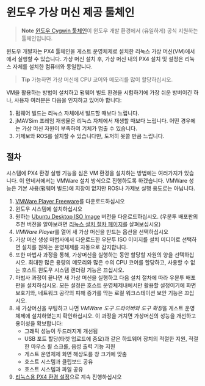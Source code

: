 # 윈도우 가상 머신 제공 툴체인

> **Note** [윈도우 Cygwin 툴체인](../setup/dev_env_windows_cygwin.md)이 윈도우 개발 환경에서 (유일하게) 공식 지원하는 툴체인입니다.

윈도우 개발자는 PX4 툴체인을 게스트 운영체제로 설치한 리눅스 가상 머신(VM)에서에서 실행할 수 있습니다. 가상 머신 설치 후, 가상 머신 내의 PX4 설치 및 설정은 리눅스 자체를 설치한 컴퓨터와 동일합니다.

> **Tip** 가능하면 가상 머신에 CPU 코어와 메모리를 많이 할당하십시오.

VM을 활용하는 방법이 설치하고 펌웨어 빌드 환경을 시험하기에 가장 쉬운 방버이긴 하나, 사용자 여러분은 다음을 인지하고 있어야 합니다:

1. 펌웨어 빌드는 리눅스 자체에서 빌드할 때보다 느립니다.
2. jMAVSim 프레임 재생율은 리눅스 자체에서 재생할 때보다 느립니다. 어떤 경우에는 가상 머신 자원이 부족하여 기체가 멈출 수 있습니다.
3. 가제보와 ROS를 설치할 수 있습니다만, 도저히 못쓸 만큼 느립니다.

## 절차

시스템에 PX4 환경 실행 기능을 심은 VM 환경을 설치하는 방법에는 여러가지가 있습니다. 이 안네서에서는 VMWare 설치 방식으로 진행하도록 하겠습니다. VMWare 성능은 기본 사용(펌웨어 빌드)에 지장이 없지만 ROS나 가제보 실행 용도로는 아닙니다.

1. [VMWare Player Freeware](https://www.vmware.com/products/workstation-player/workstation-player-evaluation.html)를 다운로드하십시오
2. 윈도우 시스템에 설치하십시오
3. 원하는 [Ubuntu Desktop ISO Image](https://www.ubuntu.com/download/desktop) 버전을 다운로드하십시오. (우분투 배포판의 추천 버전을 알아보려면 [리눅스 설치 절차 페이지](../setup/dev_env_linux.md)를 살펴보십시오)
4. *VMWare Player*를 열어 새 가상 머신을 만드는 옵션을 선택하십시오 
5. 가상 머신 생성 마법사에서 다운로드한 우분투 ISO 이미지를 설치 미디어로 선택하면 설치를 원하는 운영체제를 자동으로 감지합니다.
6. 또한 마법사 과정을 통해, 가상머신을 실행하는 동안 할당할 자원의 양을 선택하십시오. 최대한 많은 용량의 메모리와 많은 수의 CPU 코어를 할당하고, 사용할 수 없는 호스트 윈도우 시스템 렌더링 기능은 끄십시오.
7. 마법사 과정이 끝나면 새 가상 머신을 실행하고 다음 설치 절차에 따라 우분투 배포판을 설치하십시오. 모든 설정은 호스트 운영체제내에서만 활용할 설정이기에 화면 보호기와, 네트워크 공갹의 피해 증가를 막는 로컬 워크스테이션 보안 기능은 끄십시오.
8. 새 가상머신을 부팅하고 나면 *VMWare 도구 드라이버와 도구 확장*을 게스트 운영체제에 설치하였는지 확인하십시오. 이 과정을 거치면 가상머신의 성능을 개선하고 용이성을 확보합니다: 
    - 그래픽 성능이 두드러지게 개선됨
    - USB 포트 할당(타겟 업로드에 중요)과 같은 하드웨어 장치의 적절한 지원, 적절한 마우스 휠 스크롤, 음성 출력 기능 지원
    - 게스트 운영체제 화면 해상도를 창 크기에 맞춤
    - 호스트 시스템과 클립보드 공유
    - 호스트 시스템과 파일 공유
9. [리눅스용 PX4 환경 설정](../setup/dev_env_linux.md)으로 계속 진행하십시오